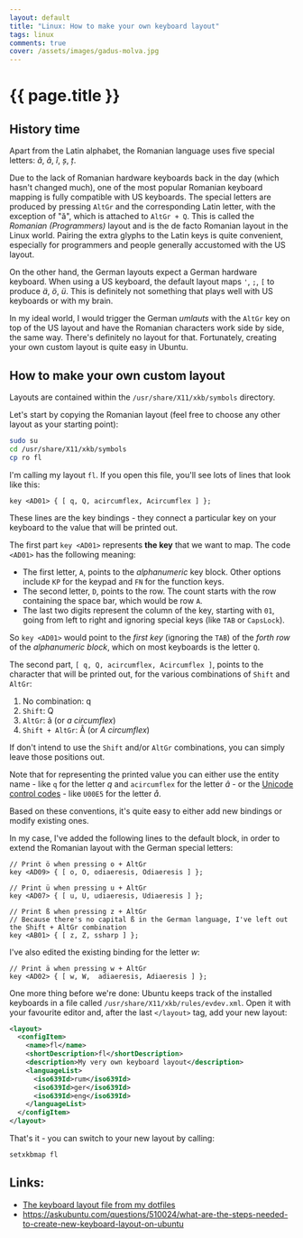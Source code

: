 ```yaml
---
layout: default
title: "Linux: How to make your own keyboard layout"
tags: linux
comments: true
cover: /assets/images/gadus-molva.jpg
---
```


# {{ page.title }}

## History time

Apart from the Latin alphabet, the Romanian language uses five special letters: *ă*, *â*, *î*, *ș*, *ț*.

Due to the lack of Romanian hardware keyboards back in the day (which hasn't changed much), one of the most popular Romanian keyboard mapping is fully compatible with US keyboards. The special letters are produced by pressing `AltGr` and the corresponding Latin letter, with the exception of "ă", which is attached to `AltGr + Q`. This is called the *Romanian (Programmers)* layout and is the de facto Romanian layout in the Linux world. Pairing the extra glyphs to the Latin keys is quite convenient, especially for programmers and people generally accustomed with the US layout.

On the other hand, the German layouts expect a German hardware keyboard. When using a US keyboard, the default layout maps `'`, `;`, `[` to produce *ä*, *ö*, *ü*. This is definitely not something that plays well with US keyboards or with my brain.

In my ideal world, I would trigger the German *umlauts* with the `AltGr` key on top of the US layout and have the Romanian characters work side by side, the same way. There's definitely no layout for that. Fortunately, creating your own custom layout is quite easy in Ubuntu.

## How to make your own custom layout

Layouts are contained within the `/usr/share/X11/xkb/symbols` directory.

Let's start by copying the Romanian layout (feel free to choose any other layout as your starting point):

```sh
sudo su
cd /usr/share/X11/xkb/symbols
cp ro fl
```

I'm calling my layout `fl`. If you open this file, you'll see lots of lines that look like this:

```
key <AD01> { [ q, Q, acircumflex, Acircumflex ] };
```

These lines are the key bindings - they connect a particular key on your keyboard to the value that will be printed out.

The first part `key <AD01>` represents **the key** that we want to map. The code `<AD01>` has the following meaning:

- The first letter, `A`, points to the *alphanumeric* key block. Other options include `KP` for the keypad and `FN` for the function keys.
- The second letter, `D`, points to the row. The count starts with the row containing the space bar, which would be row `A`.
- The last two digits represent the column of the key, starting with `01`, going from left to right and ignoring special keys (like `TAB` or `CapsLock`).

So `key <AD01>` would point to the *first key* (ignoring the `TAB`) of the *forth row* of the *alphanumeric block*, which on most keyboards is the letter `Q`.

The second part, `[ q, Q, acircumflex, Acircumflex ]`, points to the character that will be printed out, for the various combinations of `Shift` and `AltGr`:

1. No combination: q
2. `Shift`: Q
3. `AltGr`: â (or *a circumflex*)
4. `Shift + AltGr`: Â (or *A circumflex*)

If don't intend to use the `Shift` and/or `AltGr` combinations, you can simply leave those positions out.

Note that for representing the printed value you can either use the entity name - like `q` for the letter *q* and `acircumflex` for the letter *â* - or the [Unicode control codes](https://en.wikipedia.org/wiki/List_of_Unicode_characters#Control_codes) - like `U00E5` for the letter *å*.

Based on these conventions, it's quite easy to either add new bindings or modify existing ones.

In my case, I've added the following lines to the default block, in order to extend the Romanian layout with the German special letters:

```
// Print ö when pressing o + AltGr
key <AD09> { [ o, O, odiaeresis, Odiaeresis ] };

// Print ü when pressing u + AltGr
key <AD07> { [ u, U, udiaeresis, Udiaeresis ] };

// Print ß when pressing z + AltGr
// Because there's no capital ß in the German language, I've left out the Shift + AltGr combination
key <AB01> { [ z, Z, ssharp ] };
```

I've also edited the existing binding for the letter *w*:

```
// Print ä when pressing w + AltGr
key <AD02> { [ w, W,  adiaeresis, Adiaeresis ] };
```

One more thing before we're done: Ubuntu keeps track of the installed keyboards in a file called `/usr/share/X11/xkb/rules/evdev.xml`. Open it with your favourite editor and, after the last `</layout>` tag, add your new layout:

```xml
<layout>
  <configItem>
    <name>fl</name>
    <shortDescription>fl</shortDescription>
    <description>My very own keyboard layout</description>
    <languageList>
      <iso639Id>rum</iso639Id>
      <iso639Id>ger</iso639Id>
      <iso639Id>eng</iso639Id>
    </languageList>
  </configItem>
</layout>
```

That's it - you can switch to your new layout by calling:

```sh
setxkbmap fl
```

## Links:

- [The keyboard layout file from my dotfiles](https://github.com/lipanski/dotfiles/blob/master/usr/share/X11/xkb/symbols/fl)
- <https://askubuntu.com/questions/510024/what-are-the-steps-needed-to-create-new-keyboard-layout-on-ubuntu>
